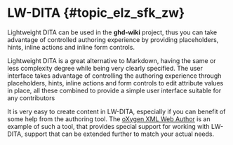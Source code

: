 # LW-DITA {#topic_elz_sfk_zw}

Lightweight DITA can be used in the **ghd-wiki** project, thus you can take advantage of controlled authoring experience by providing placeholders, hints, inline actions and inline form controls.

Lightweight DITA is a great alternative to Markdown, having the same or less complexity degree while being very clearly specified. The user interface takes advantage of controlling the authoring experience through placeholders, hints, inline actions and form controls to edit attribute values in place, all these combined to provide a simple user interface suitable for any contributors

It is very easy to create content in LW-DITA, especially if you can benefit of some help from the authoring tool. The [oXygen XML Web Author](https://oxygenxml.com/xml_web_author.html) is an example of such a tool, that provides special support for working with LW-DITA, support that can be extended further to match your actual needs.

